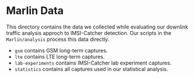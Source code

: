 # Marlin Data

This directory contains the data we collected while evaluating our downlink traffic analysis approch to IMSI-Catcher detection. Our scripts in the `Marlin/analysis` process this data directly.

* `gsm` contains GSM long-term captures.
* `lte` contains LTE long-term captures.
* `lab-experiments` contains IMSI-Catcher lab experiment captures.
* `statistics` contains all captures used in our statistical analysis.
